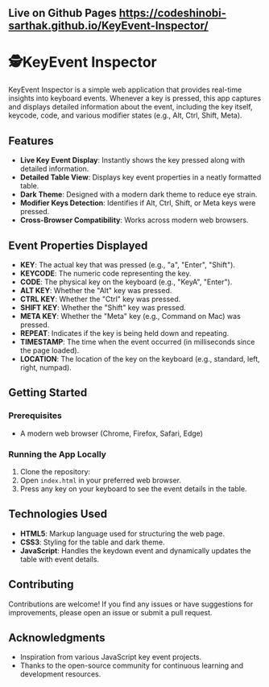 ## Live on Github Pages https://codeshinobi-sarthak.github.io/KeyEvent-Inspector/

# 🕵️KeyEvent Inspector

KeyEvent Inspector is a simple web application that provides real-time insights into keyboard events. Whenever a key is pressed, this app captures and displays detailed information about the event, including the key itself, keycode, code, and various modifier states (e.g., Alt, Ctrl, Shift, Meta).

## Features

- **Live Key Event Display**: Instantly shows the key pressed along with detailed information.
- **Detailed Table View**: Displays key event properties in a neatly formatted table.
- **Dark Theme**: Designed with a modern dark theme to reduce eye strain.
- **Modifier Keys Detection**: Identifies if Alt, Ctrl, Shift, or Meta keys were pressed.
- **Cross-Browser Compatibility**: Works across modern web browsers.

## Event Properties Displayed

- **KEY**: The actual key that was pressed (e.g., "a", "Enter", "Shift").
- **KEYCODE**: The numeric code representing the key.
- **CODE**: The physical key on the keyboard (e.g., "KeyA", "Enter").
- **ALT KEY**: Whether the "Alt" key was pressed.
- **CTRL KEY**: Whether the "Ctrl" key was pressed.
- **SHIFT KEY**: Whether the "Shift" key was pressed.
- **META KEY**: Whether the "Meta" key (e.g., Command on Mac) was pressed.
- **REPEAT**: Indicates if the key is being held down and repeating.
- **TIMESTAMP**: The time when the event occurred (in milliseconds since the page loaded).
- **LOCATION**: The location of the key on the keyboard (e.g., standard, left, right, numpad).

## Getting Started

### Prerequisites

- A modern web browser (Chrome, Firefox, Safari, Edge)

### Running the App Locally

1. Clone the repository:
2. Open `index.html` in your preferred web browser.
3. Press any key on your keyboard to see the event details in the table.

## Technologies Used

- **HTML5**: Markup language used for structuring the web page.
- **CSS3**: Styling for the table and dark theme.
- **JavaScript**: Handles the keydown event and dynamically updates the table with event details.

## Contributing

Contributions are welcome! If you find any issues or have suggestions for improvements, please open an issue or submit a pull request.

## Acknowledgments

- Inspiration from various JavaScript key event projects.
- Thanks to the open-source community for continuous learning and development resources.
